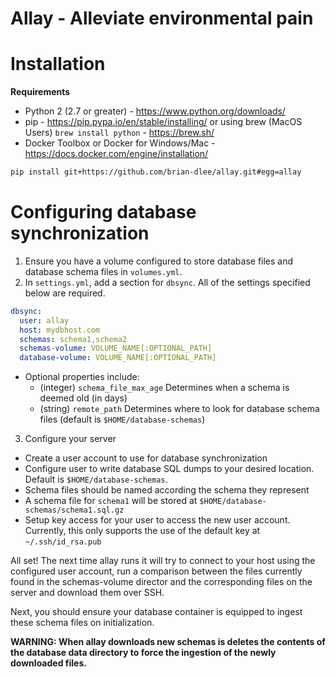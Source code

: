 # Allay - Alleviate environmental pain

# Installation
**Requirements**
- Python 2 (2.7 or greater) - https://www.python.org/downloads/
- pip - https://pip.pypa.io/en/stable/installing/ or using brew (MacOS Users) `brew install python` - https://brew.sh/
- Docker Toolbox or Docker for Windows/Mac - https://docs.docker.com/engine/installation/

```bash
pip install git+https://github.com/brian-dlee/allay.git#egg=allay
```

# Configuring database synchronization

1. Ensure you have a volume configured to store database files and database schema files in `volumes.yml`.
2. In `settings.yml`, add a section for `dbsync`. All of the settings specified below are required.
```yml
dbsync:
  user: allay
  host: mydbhost.com
  schemas: schema1,schema2
  schemas-volume: VOLUME_NAME[:OPTIONAL_PATH]
  database-volume: VOLUME_NAME[:OPTIONAL_PATH]
```
  * Optional properties include:
    * (integer) `schema_file_max_age` Determines when a schema is deemed old (in days)
    * (string)  `remote_path` Determines where to look for database schema files (default is `$HOME/database-schemas`)
3. Configure your server
  * Create a user account to use for database synchronization
  * Configure user to write database SQL dumps to your desired location. Default is `$HOME/database-schemas`.
  * Schema files should be named according the schema they represent
  * A schema file for `schema1` will be stored at `$HOME/database-schemas/schema1.sql.gz`
  * Setup key access for your user to access the new user account. Currently, this only supports the use of the default key at `~/.ssh/id_rsa.pub`

All set! The next time allay runs it will try to connect to your host using the configured user account, run a comparison between the files currently found in the schemas-volume director and the corresponding files on the server and download them over SSH.

Next, you should ensure your database container is equipped to ingest these schema files on initialization.

**WARNING: When allay downloads new schemas is deletes the contents of the database data directory to force the ingestion of the newly downloaded files.**
